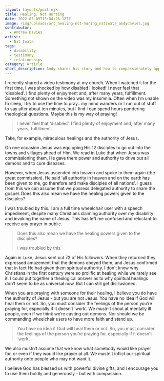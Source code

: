 ```yaml
---
layout: layouts/post.njk
title: Healing, Not Hurting
date: 2022-05-09T15:04:26.127Z
image: /img/uploads/art_healing-not-huring_natiwata_andydavies.jpg
contributor:
  - Andrew Davies
artist:
  - Nat Iwata
tags:
  - disability
  - testimony
  - relationships
category: Article
short_description: Andy shares his story and how to compassionately approach praying for others.
---
```

I recently shared a video testimony at my church. When I watched it for the first time, I was shocked by how disabled I looked! I never feel that ‘disabled’. I find plenty of enjoyment and, after many years, fulfillment. Something not shown on the video was my insomnia. Often when I’m unable to sleep, I try to use the time to pray.. my mind wanders or I run out of stuff to say after about ten minutes, but I find I can spend hours pondering theological questions. Maybe this is my way of praying! 

> I never feel that ‘disabled’. I find plenty of enjoyment and, after many years, fulfillment. 

Take, for example, miraculous healings and the authority of Jesus. 

On one occasion Jesus was equipping His 12 disciples to go out into the towns and villages ahead of Him. We read in Luke that when Jesus was commissioning them, He gave them power and authority to drive out all demons and to cure diseases. 

However, when Jesus ascended into heaven and spoke to them again (the great commission), He said 'all authority in heaven and on the earth has been given to me, go therefore and make disciples of all nations'. I guess from this we can assume that we possess delegated authority to share the gospel. Does this also mean we have the healing powers given to the disciples? 

I was troubled by this. I am a full time wheelchair user with a speech impediment, despite many Christians claiming authority over my disability and invoking the name of Jesus. This has left me confused and reluctant to receive any prayer in public. 

> Does this also mean we have the healing powers given to the disciples? 
>
> I was troubled by this.

Again in Luke, Jesus sent out 72 of His followers. When they returned they expressed amazement that the demons obeyed them, and Jesus confirmed that in fact He had given them spiritual authority. I don’t know why Christians in the first century were so prolific at healing while we rarely see it. I could put together a theological answer as to why spiritual healings don’t seem to be as universal now. But I can still get disillusioned. 

When you are praying with someone for their healing, I believe you do have the authority of Jesus - but you are not Jesus. You have no idea if God will heal them or not. So, you must consider the feelings of the person you’re praying for, especially if it doesn’t ‘work’. We mustn’t shout at mentally ill people, even if we think we’re casting out demons. Nor should we be commanding wheelchair users to have more faith and stand up. 

> You have no idea if God will heal them or not. So, you must consider the feelings of the person you’re praying for, especially if it doesn’t ‘work’.

We also mustn’t assume that we know what somebody would like prayer for, or even if they would like prayer at all. We mustn’t inflict our spiritual authority onto people who may not want it. 

I believe God has blessed us with powerful divine gifts, and I encourage you to use them boldly and generously - but with compassion.